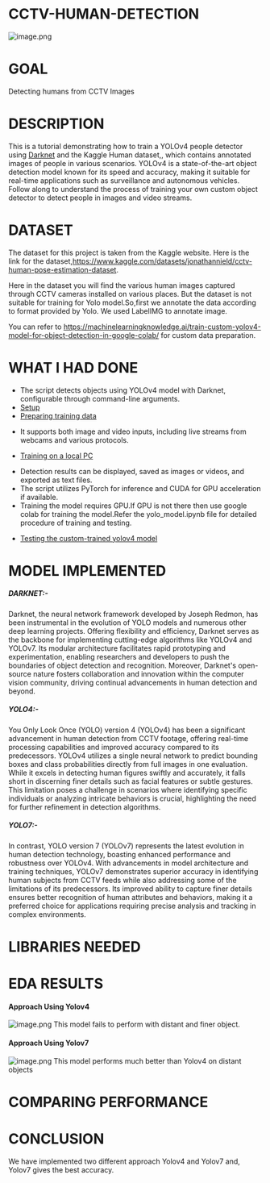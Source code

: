 # CCTV-HUMAN-DETECTION

 ![image.png](https://encrypted-tbn0.gstatic.com/images?q=tbn:ANd9GcSrLn9Zzwpzvpp2FLu0n8bdwOIR26fARzsV4A&usqp=CAU)

# GOAL
Detecting humans from CCTV Images

# DESCRIPTION
This is a tutorial demonstrating how to train a YOLOv4 people detector using [Darknet](https://github.com/AlexeyAB/darknet) and the Kaggle Human dataset,, which contains annotated images of people in various scenarios. YOLOv4 is a state-of-the-art object detection model known for its speed and accuracy, making it suitable for real-time applications such as surveillance and autonomous vehicles. Follow along to understand the process of training your own custom object detector to detect people in images and video streams.


# DATASET
The dataset for this project is taken from the Kaggle website. Here is the link for the dataset,https://www.kaggle.com/datasets/jonathannield/cctv-human-pose-estimation-dataset.

Here in the dataset you will find the various human images captured through CCTV cameras installed on various places.
But the dataset is not suitable for training for Yolo model.So,first we annotate the data according to format provided by Yolo.
We used LabelIMG to annotate image.

You can refer to https://machinelearningknowledge.ai/train-custom-yolov4-model-for-object-detection-in-google-colab/ for custom data preparation.


# WHAT I HAD DONE

* The script detects objects using YOLOv4 model with Darknet, configurable through command-line arguments.
* [Setup](#setup)
* [Preparing training data](#preparing)
- It supports both image and video inputs, including live streams from webcams and various protocols.
* [Training on a local PC](#training-locally)
- Detection results can be displayed, saved as images or videos, and exported as text files. 
- The script utilizes PyTorch for inference and CUDA for GPU acceleration if available.
- Training the model requires GPU.If GPU is not there then use google colab for training the model.Refer the yolo_model.ipynb file for detailed procedure of training and testing. 

* [Testing the custom-trained yolov4 model](#testing)

# MODEL IMPLEMENTED
##### DARKNET:-
Darknet, the neural network framework developed by Joseph Redmon, has been instrumental in the evolution of YOLO models and numerous other deep learning projects. Offering flexibility and efficiency, Darknet serves as the backbone for implementing cutting-edge algorithms like YOLOv4 and YOLOv7. Its modular architecture facilitates rapid prototyping and experimentation, enabling researchers and developers to push the boundaries of object detection and recognition. Moreover, Darknet's open-source nature fosters collaboration and innovation within the computer vision community, driving continual advancements in human detection and beyond.

##### YOLO4:-
You Only Look Once (YOLO) version 4 (YOLOv4) has been a significant advancement in human detection from CCTV footage, offering real-time processing capabilities and improved accuracy compared to its predecessors. YOLOv4 utilizes a single neural network to predict bounding boxes and class probabilities directly from full images in one evaluation. While it excels in detecting human figures swiftly and accurately, it falls short in discerning finer details such as facial features or subtle gestures. This limitation poses a challenge in scenarios where identifying specific individuals or analyzing intricate behaviors is crucial, highlighting the need for further refinement in detection algorithms.

##### YOLO7:-
In contrast, YOLO version 7 (YOLOv7) represents the latest evolution in human detection technology, boasting enhanced performance and robustness over YOLOv4. With advancements in model architecture and training techniques, YOLOv7 demonstrates superior accuracy in identifying human subjects from CCTV feeds while also addressing some of the limitations of its predecessors. Its improved ability to capture finer details ensures better recognition of human attributes and behaviors, making it a preferred choice for applications requiring precise analysis and tracking in complex environments.

# LIBRARIES NEEDED

# EDA RESULTS
#### Approach Using Yolov4
![image.png](https://miro.medium.com/max/785/1*f2diI7O28j2A875FwQPMJA.jpeg)
This model fails to perform with distant and finer object.

#### Approach Using Yolov7
![image.png](https://github.com/WongKinYiu/yolov7/raw/main/figure/performance.png)
This model performs much better than Yolov4 on distant objects

# COMPARING PERFORMANCE


# CONCLUSION
We have implemented two different approach Yolov4 and Yolov7 and, Yolov7 gives the best accuracy.
